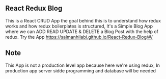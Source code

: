 ## React Redux Blog

This is a React CRUD App the goal behind this is to understand how redux works and how redux boilerplates is structured, It's a Simple Blog App where we can ADD READ UPDATE & DELETE a Blog Post with the help of redux. Try the App https://salmanhilabi.github.io/React-Redux-Blog/#/

## Note

This App is not a production level app because here we're using redux, In production app server sidde programming and database will be needed 
